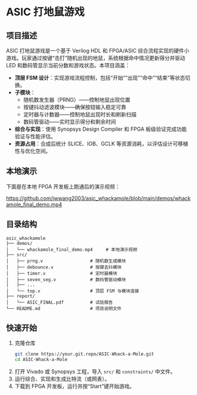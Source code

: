 # ASIC 打地鼠游戏

## 项目描述
ASIC 打地鼠游戏是一个基于 Verilog HDL 和 FPGA/ASIC 综合流程实现的硬件小游戏。玩家通过按键“击打”随机出现的地鼠，系统根据命中情况更新得分并驱动 LED 和数码管显示当前分数和游戏状态。本项目涵盖：

- **顶层 FSM 设计**：实现游戏流程控制，包括“开始”“出现”“命中”“结束”等状态切换。  
- **子模块**：  
  - 随机数发生器（PRNG）——控制地鼠出现位置  
  - 按键抖动滤波模块——确保按钮输入稳定可靠  
  - 定时器与计数器——控制地鼠出现时长和刷新扫描  
  - 数码管驱动——实时显示得分和剩余时间  
- **综合与实现**：使用 Synopsys Design Compiler 和 FPGA 板级验证完成功能验证与性能评估。  
- **资源占用**：合成后统计 SLICE、IOB、GCLK 等资源消耗，以评估设计可移植性与优化空间。

## 本地演示
下面是在本地 FPGA 开发板上跑通后的演示视频：

<!-- demos/whackamole_final_demo.mp4 -->
https://github.com/jwwang2003/asic_whackamole/blob/main/demos/whackamole_final_demo.mp4

<!-- <video src="demos/whackamole_final_demo.mp4" controls width="640" height="360">
  您的浏览器不支持 video 标签，请下载后本地查看：  
  [下载演示视频](demos/whackamole_demo.mp4)
</video> -->

## 目录结构

```text
asic_whackamole
├── demos/
│   └── whackamole_final_demo.mp4     # 本地演示视频
├── src/
│   ├── prng.v                  # 随机数生成模块
│   ├── debounce.v              # 按键去抖模块
│   ├── timer.v                 # 定时器模块
│   ├── seven_seg.v             # 数码管驱动模块
│   ├── ...
│   └── top.v                   # 顶层 FSM 与模块连接
├── report/
│   └── ASIC_FINAL.pdf          # 试验报告
└── README.md                   # 项目说明文件
```

## 快速开始
1. 克隆仓库  
   ```bash
   git clone https://your.git.repo/ASIC-Whack-a-Mole.git
   cd ASIC-Whack-a-Mole
2. 打开 Vivado 或 Synopsys 工程，导入 `src/` 和 `constraints/` 中文件。
3. 运行综合、实现和生成比特流（或网表）。
4. 下载到 FPGA 开发板，运行并按“Start”键开始游戏。